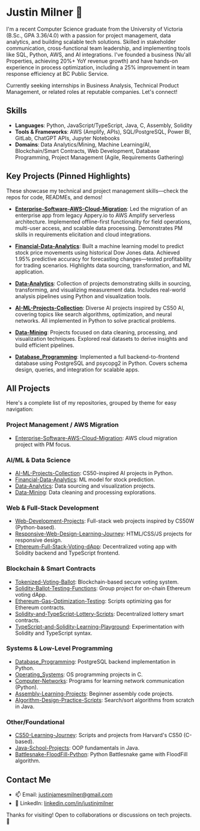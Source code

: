 # Justin Milner 👋

I'm a recent Computer Science graduate from the University of Victoria (B.Sc., GPA 3.36/4.0) with a passion for project management, data analytics, and building scalable tech solutions. Skilled in stakeholder communication, cross-functional team leadership, and implementing tools like SQL, Python, AWS, and AI integrations. I've founded a business (Nu'all Properties, achieving 20%+ YoY revenue growth) and have hands-on experience in process optimization, including a 25% improvement in team response efficiency at BC Public Service.

Currently seeking internships in Business Analysis, Technical Product Management, or related roles at reputable companies. Let's connect!

## Skills
- **Languages**: Python, JavaScript/TypeScript, Java, C, Assembly, Solidity
- **Tools & Frameworks**: AWS (Amplify, APIs), SQL/PostgreSQL, Power BI, GitLab, ChatGPT APIs, Jupyter Notebooks
- **Domains**: Data Analytics/Mining, Machine Learning/AI, Blockchain/Smart Contracts, Web Development, Database Programming, Project Management (Agile, Requirements Gathering)

## Key Projects (Pinned Highlights)
These showcase my technical and project management skills—check the repos for code, READMEs, and demos!

- **[Enterprise-Software-AWS-Cloud-Migration](https://github.com/justinjimilner/Enterprise-Software-AWS-Cloud-Migration)**: Led the migration of an enterprise app from legacy Appery.io to AWS Amplify serverless architecture. Implemented offline-first functionality for field operations, multi-user access, and scalable data processing. Demonstrates PM skills in requirements elicitation and cloud integrations.
  
- **[Financial-Data-Analytics](https://github.com/justinjimilner/Financial-Data-Analytics)**: Built a machine learning model to predict stock price movements using historical Dow Jones data. Achieved 1.95% predictive accuracy for forecasting changes—tested profitability for trading scenarios. Highlights data sourcing, transformation, and ML application.

- **[Data-Analytics](https://github.com/justinjimilner/Data-Analytics)**: Collection of projects demonstrating skills in sourcing, transforming, and visualizing measurement data. Includes real-world analysis pipelines using Python and visualization tools.

- **[AI-ML-Projects-Collection](https://github.com/justinjimilner/AI-ML-Projects-Collection)**: Diverse AI projects inspired by CS50 AI, covering topics like search algorithms, optimization, and neural networks. All implemented in Python to solve practical problems.

- **[Data-Mining](https://github.com/justinjimilner/Data-Mining)**: Projects focused on data cleaning, processing, and visualization techniques. Explored real datasets to derive insights and build efficient pipelines.

- **[Database_Programming](https://github.com/justinjimilner/Database_Programming)**: Implemented a full backend-to-frontend database using PostgreSQL and psycopg2 in Python. Covers schema design, queries, and integration for scalable apps.

## All Projects
Here's a complete list of my repositories, grouped by theme for easy navigation:

### Project Management / AWS Migration
- [Enterprise-Software-AWS-Cloud-Migration](https://github.com/justinjimilner/Enterprise-Software-AWS-Cloud-Migration): AWS cloud migration project with PM focus.

### AI/ML & Data Science
- [AI-ML-Projects-Collection](https://github.com/justinjimilner/AI-ML-Projects-Collection): CS50-inspired AI projects in Python.
- [Financial-Data-Analytics](https://github.com/justinjimilner/Financial-Data-Analytics): ML model for stock prediction.
- [Data-Analytics](https://github.com/justinjimilner/Data-Analytics): Data sourcing and visualization projects.
- [Data-Mining](https://github.com/justinjimilner/Data-Mining): Data cleaning and processing explorations.

### Web & Full-Stack Development
- [Web-Development-Projects](https://github.com/justinjimilner/Web-Development-Projects): Full-stack web projects inspired by CS50W (Python-based).
- [Responsive-Web-Design-Learning-Journey](https://github.com/justinjimilner/Responsive-Web-Design-Learning-Journey): HTML/CSS/JS projects for responsive design.
- [Ethereum-Full-Stack-Voting-dApp](https://github.com/justinjimilner/Ethereum-Full-Stack-Voting-dApp): Decentralized voting app with Solidity backend and TypeScript frontend.

### Blockchain & Smart Contracts
- [Tokenized-Voting-Ballot](https://github.com/justinjimilner/Tokenized-Voting-Ballot): Blockchain-based secure voting system.
- [Solidity-Ballot-Testing-Functions](https://github.com/justinjimilner/Solidity-Ballot-Testing-Functions): Group project for on-chain Ethereum voting dApp.
- [Ethereum-Gas-Optimization-Testing](https://github.com/justinjimilner/Ethereum-Gas-Optimization-Testing): Scripts optimizing gas for Ethereum contracts.
- [Solidity-and-TypeScript-Lottery-Scripts](https://github.com/justinjimilner/Solidity-and-TypeScript-Lottery-Scripts): Decentralized lottery smart contracts.
- [TypeScript-and-Solidity-Learning-Playground](https://github.com/justinjimilner/TypeScript-and-Solidity-Learning-Playground): Experimentation with Solidity and TypeScript syntax.

### Systems & Low-Level Programming
- [Database_Programming](https://github.com/justinjimilner/Database_Programming): PostgreSQL backend implementation in Python.
- [Operating_Systems](https://github.com/justinjimilner/Operating_Systems): OS programming projects in C.
- [Computer-Networks](https://github.com/justinjimilner/Computer-Networks): Programs for learning network communication (Python).
- [Assembly-Learning-Projects](https://github.com/justinjimilner/Assembly-Learning-Projects): Beginner assembly code projects.
- [Algorithm-Design-Practice-Scripts](https://github.com/justinjimilner/Algorithm-Design-Practice-Scripts): Search/sort algorithms from scratch in Java.

### Other/Foundational
- [CS50-Learning-Journey](https://github.com/justinjimilner/CS50-Learning-Journey): Scripts and projects from Harvard's CS50 (C-based).
- [Java-School-Projects](https://github.com/justinjimilner/Java-School-Projects): OOP fundamentals in Java.
- [Battlesnake-FloodFill-Python](https://github.com/justinjimilner/Battlesnake-FloodFill-Python): Python Battlesnake game with FloodFill algorithm.

## Contact Me
- 📫 Email: justinjamesmilner@gmail.com
- 🔗 LinkedIn: [linkedin.com/in/justinjmilner](https://linkedin.com/in/justinjmilner)

Thanks for visiting! Open to collaborations or discussions on tech projects. 🚀

